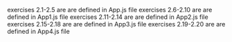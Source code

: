 exercises 2.1-2.5 are are defined in App.js file
exercises 2.6-2.10 are are defined in App1.js file
exercises 2.11-2.14 are are defined in App2.js file
exercises 2.15-2.18 are are defined in App3.js file
exercises 2.19-2.20 are are defined in App4.js file